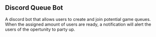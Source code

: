 ## Discord Queue Bot ##

A discord bot that allows users to create and join potential game queues. When the assigned amount of users are ready, a notification will alert the users of the opertunity to party up.